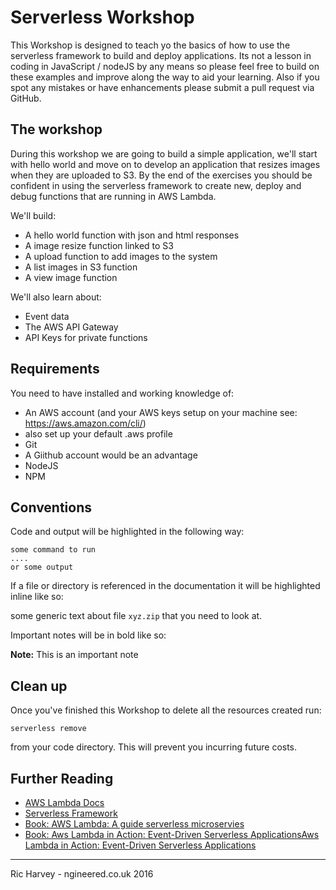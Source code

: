 # Serverless Workshop
This Workshop is designed to teach yo the basics of how to use the serverless framework to build and deploy applications. Its not a lesson in coding in JavaScript / nodeJS by any means so please feel free to build on these examples and improve along the way to aid your learning. Also if you spot any mistakes or have enhancements please submit a pull request via GitHub.

## The workshop
During this workshop we are going to build a simple application, we'll start with hello world and move on to develop an application that resizes images when they are uploaded to S3. By the end of the exercises you should be confident in using the serverless framework to create new, deploy and debug functions that are running in AWS Lambda.

We'll build:

 - A hello world function with json and html responses
 - A image resize function linked to S3
 - A upload function to add images to the system
 - A list images in S3 function
 - A view image function

We'll also learn about:

- Event data
- The AWS API Gateway
- API Keys for private functions

## Requirements

You need to have installed and working knowledge of:

 - An AWS account (and your AWS keys setup on your machine see: https://aws.amazon.com/cli/)
  - also set up your default .aws profile
 - Git
  - A Giithub account would be an advantage
 - NodeJS
 - NPM

## Conventions
Code and output will be highlighted in the following way:

```
some command to run
....
or some output
```

If a file or directory is referenced in the documentation it will be highlighted inline like so:

some generic text about file ```xyz.zip``` that you need to look at.

Important notes will be in bold like so:

__Note:__ This is an important note

## Clean up
Once you've finished this Workshop to delete all the resources created run:

```serverless remove```

from your code directory. This will prevent you incurring future costs.

## Further Reading

 - [AWS Lambda Docs](http://docs.aws.amazon.com/lambda/latest/dg/welcome.html)
 - [Serverless Framework](https://serverless.com/framework/docs/)
 - [Book: AWS Lambda: A guide serverless microservies](https://www.amazon.co.uk/AWS-Lambda-Guide-Serverless-Microservices-ebook/dp/B016JOMAEE/ref=sr_1_1?ie=UTF8&qid=1480370019&sr=8-1&keywords=Lambda)
 - [Book: Aws Lambda in Action: Event-Driven Serverless ApplicationsAws Lambda in Action: Event-Driven Serverless Applications](https://www.amazon.co.uk/Aws-Lambda-Action-Event-Driven-Applications/dp/1617293717/ref=sr_1_4?ie=UTF8&qid=1480370148&sr=8-4&keywords=Lambdahttps://www.amazon.co.uk/Aws-Lambda-Action-Event-Driven-Applications/dp/1617293717/ref=sr_1_4?ie=UTF8&qid=1480370148&sr=8-4&keywords=Lambda)

---
Ric Harvey - ngineered.co.uk 2016
